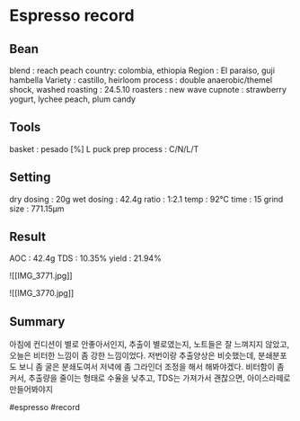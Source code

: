 # Espresso record
 
 ## Bean
 blend : reach peach
 country: colombia, ethiopia
 Region : El paraiso, guji hambella
 Variety : castillo, heirloom
 process : double anaerobic/themel shock, washed
 roasting : 24.5.10
 roasters : new wave
 cupnote : strawberry yogurt, lychee peach, plum candy

## Tools
 basket : pesado [%] L
 puck prep process : C/N/L/T
 
 ## Setting
 dry dosing : 20g
 wet dosing : 42.4g
 ratio : 1:2.1
 temp : 92℃
 time : 15
 grind size : 771.15μm
 
 ## Result
 AOC : 42.4g
 TDS : 10.35%
 yield : 21.94%

![[IMG_3771.jpg]]

![[IMG_3770.jpg]]

## Summary 

아침에 컨디션이 별로 안좋아서인지, 추출이 별로였는지,
노트들은 잘 느껴지지 않았고,
오늘은 비터한 느낌이 좀 강한 느낌이었다.
저번이랑 추출양상은 비슷했는데,
분쇄분포도 보니 좀 굴은 분쇄도여서 
저녁에 좀 그라인더 조정을 해서 해봐야겠다.
비터함이 좀 커서, 추출량을 줄이는 형태로 수율을 낮추고,
TDS는 가져가서 괜찮으면, 아이스라떼로 만들어봐야지




#espresso 
#record 
